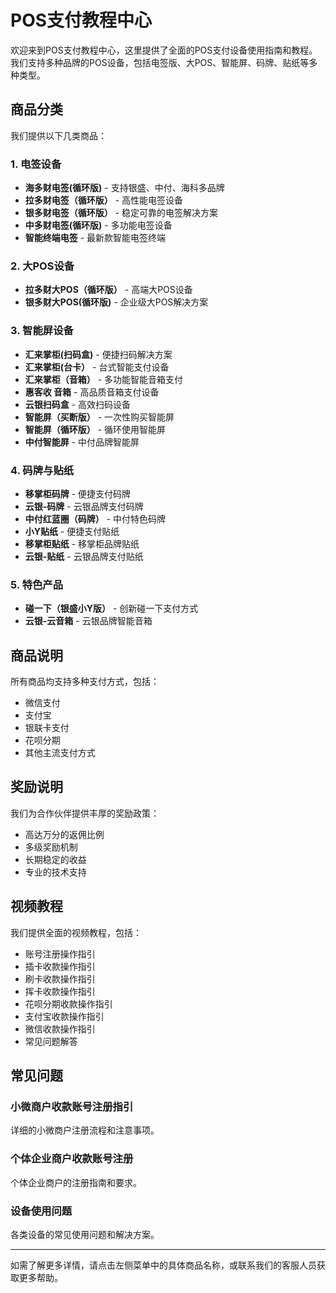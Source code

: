 # POS支付教程中心

欢迎来到POS支付教程中心，这里提供了全面的POS支付设备使用指南和教程。我们支持多种品牌的POS设备，包括电签版、大POS、智能屏、码牌、贴纸等多种类型。

## 商品分类

我们提供以下几类商品：

### 1. 电签设备
- **海多财电签(循环版)** - 支持银盛、中付、海科多品牌
- **拉多财电签（循环版）** - 高性能电签设备
- **银多财电签（循环版）** - 稳定可靠的电签解决方案
- **中多财电签(循环版)** - 多功能电签设备
- **智能终端电签** - 最新款智能电签终端

### 2. 大POS设备
- **拉多财大POS（循环版）** - 高端大POS设备
- **银多财大POS(循环版)** - 企业级大POS解决方案

### 3. 智能屏设备
- **汇来掌柜(扫码盒)** - 便捷扫码解决方案
- **汇来掌柜(台卡）** - 台式智能支付设备
- **汇来掌柜（音箱）** - 多功能智能音箱支付
- **惠客收 音箱** - 高品质音箱支付设备
- **云银扫码盒** - 高效扫码设备
- **智能屏（买断版）** - 一次性购买智能屏
- **智能屏（循环版）** - 循环使用智能屏
- **中付智能屏** - 中付品牌智能屏

### 4. 码牌与贴纸
- **移掌柜码牌** - 便捷支付码牌
- **云银-码牌** - 云银品牌支付码牌
- **中付红蓝圈（码牌）** - 中付特色码牌
- **小Y贴纸** - 便捷支付贴纸
- **移掌柜贴纸** - 移掌柜品牌贴纸
- **云银-贴纸** - 云银品牌支付贴纸

### 5. 特色产品
- **碰一下（银盛小Y版）** - 创新碰一下支付方式
- **云银-云音箱** - 云银品牌智能音箱

## 商品说明

所有商品均支持多种支付方式，包括：
- 微信支付
- 支付宝
- 银联卡支付
- 花呗分期
- 其他主流支付方式

## 奖励说明

我们为合作伙伴提供丰厚的奖励政策：
- 高达万分的返佣比例
- 多级奖励机制
- 长期稳定的收益
- 专业的技术支持

## 视频教程

我们提供全面的视频教程，包括：
- 账号注册操作指引
- 插卡收款操作指引
- 刷卡收款操作指引
- 挥卡收款操作指引
- 花呗分期收款操作指引
- 支付宝收款操作指引
- 微信收款操作指引
- 常见问题解答

## 常见问题

### 小微商户收款账号注册指引
详细的小微商户注册流程和注意事项。

### 个体企业商户收款账号注册
个体企业商户的注册指南和要求。

### 设备使用问题
各类设备的常见使用问题和解决方案。

---

如需了解更多详情，请点击左侧菜单中的具体商品名称，或联系我们的客服人员获取更多帮助。